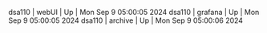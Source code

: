 dsa110 | webUI | Up | Mon Sep  9 05:00:05 2024
dsa110 | grafana | Up | Mon Sep  9 05:00:05 2024
dsa110 | archive | Up | Mon Sep  9 05:00:06 2024

